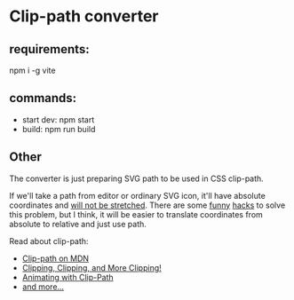 # Clip-path converter


## requirements:
npm i -g vite

## commands:
- start dev: npm start
- build: npm run build

## Other

The converter is just preparing SVG path to be used in CSS clip-path.

If we'll take a path from editor or ordinary SVG icon, it'll have absolute coordinates and [will not be stretched](https://codepen.io/yoksel/pen/QWWWRqv). There are some [funny](https://twitter.com/AlaricBaraou/status/1180958279570280448) [hacks](https://twitter.com/paullebeau/status/1181169153287155712) to solve this problem, but I think, it will be easier to translate coordinates from absolute to relative and just use path.

Read about clip-path:

* [Clip-path on MDN](https://developer.mozilla.org/ru/docs/Web/CSS/clip-path)
* [Clipping, Clipping, and More Clipping!](https://css-tricks.com/clipping-clipping-and-more-clipping/)
* [Animating with Clip-Path](https://css-tricks.com/animating-with-clip-path/)
* [and more...](https://css-tricks.com/tag/clip-path/)


